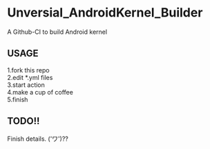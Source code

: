 # Unversial_AndroidKernel_Builder
A Github-CI to build Android kernel

## USAGE ##
1.fork this repo<br>
2.edit *.yml files<br>
3.start action<br>
4.make a cup of coffee<br>
5.finish

## TODO!! ##
Finish details.  ('ワ')??
